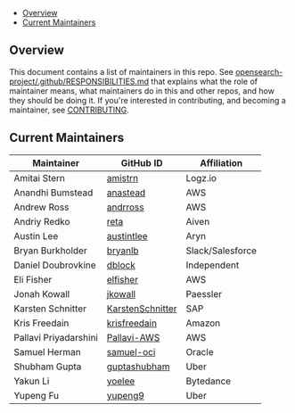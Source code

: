 - [Overview](#overview)
- [Current Maintainers](#current-maintainers)

## Overview

This document contains a list of maintainers in this repo. See [opensearch-project/.github/RESPONSIBILITIES.md](https://github.com/opensearch-project/.github/blob/main/RESPONSIBILITIES.md#maintainer-responsibilities) that explains what the role of maintainer means, what maintainers do in this and other repos, and how they should be doing it. If you're interested in contributing, and becoming a maintainer, see [CONTRIBUTING](CONTRIBUTING.md).

## Current Maintainers

| Maintainer            | GitHub ID                                               | Affiliation      |
| --------------------- | ------------------------------------------------------- | ---------------- |
| Amitai Stern          | [amistrn](https://github.com/amistrn)                   | Logz.io          |
| Anandhi Bumstead      | [anastead](https://github.com/anastead)                 | AWS              |
| Andrew Ross           | [andrross](https://github.com/andrross)                 | AWS              |
| Andriy Redko          | [reta](https://github.com/reta)                         | Aiven            |
| Austin Lee            | [austintlee](https://github.com/austintlee)             | Aryn             |
| Bryan Burkholder      | [bryanlb](https://github.com/bryanlb)                   | Slack/Salesforce |
| Daniel Doubrovkine    | [dblock](https://github.com/dblock)                     | Independent      |
| Eli Fisher            | [elfisher](https://github.com/elfisher)                 | AWS              |
| Jonah Kowall          | [jkowall](https://github.com/jkowall)                   | Paessler         |
| Karsten Schnitter     | [KarstenSchnitter](https://github.com/KarstenSchnitter) | SAP              |
| Kris Freedain         | [krisfreedain](https://github.com/krisfreedain)         | Amazon           |
| Pallavi Priyadarshini | [Pallavi-AWS](https://github.com/Pallavi-AWS)           | AWS              |
| Samuel Herman         | [samuel-oci](https://github.com/samuel-oci/)            | Oracle           |
| Shubham Gupta         | [guptashubham](https://github.com/guptashubham)         | Uber             |
| Yakun Li              | [yoelee](https://github.com/yoelee)                     | Bytedance        |
| Yupeng Fu             | [yupeng9](https://github.com/yupeng9)                   | Uber             |
